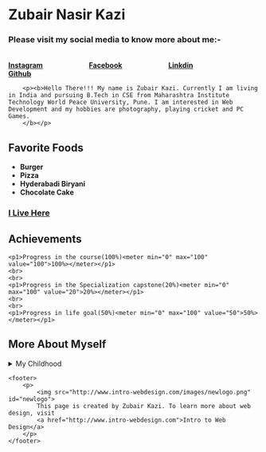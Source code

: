   <style>
body {
  background-image: url('https://images.unsplash.com/photo-1605958331131-c1b3bb92b080?ixlib=rb-1.2.1&ixid=MXwxMjA3fDB8MHxleHBsb3JlLWZlZWR8Nnx8fGVufDB8fHw%3D&auto=format&fit=crop&w=400&q=60');
  background-repeat: no-repeat;
  background-attachment: fixed;  
  background-size: 100% 100%;
}
</style>
 <h1><b>Zubair Nasir Kazi</b></h1>
	<h3>Please visit my social media to know more about me:-</h3>
	<br>
		<nav>
		<a href = "https://www.instagram.com/zubair_kazi11/"><b>Instagram</b></a></li> 
		&nbsp;
		&nbsp;
		&nbsp;
		&nbsp;
		&nbsp;
		&nbsp;
		&nbsp;
		&nbsp;
		&nbsp;
		&emsp;
		<a href = "https://www.facebook.com/zubair.kazi.71/"><b>Facebook</b></a></li>
		&nbsp;
		&nbsp;
		&nbsp;
		&nbsp;
		&nbsp;
		&nbsp;
		&nbsp;
		&nbsp;
		&nbsp;
		&emsp;
		<a href = "https://www.linkedin.com/in/zubair-kazi-727344192/"><b>Linkdin</b></a></li>
		&nbsp;
		&nbsp;
		&nbsp;
		&nbsp;
		&nbsp;
		&nbsp;
		&nbsp;
		&nbsp;
		&nbsp;
		&emsp;
		<a href = "https://zubairkcoder.github.io/"><b>Github</b></a></h3>
		</nav>
</header>

		<p><b>Hello There!!! My name is Zubair Kazi. Currently I am living in India and pursuing B.Tech in CSE from Maharashtra Institute Technology World Peace University, Pune. I am interested in Web Development and my hobbies are photography, playing cricket and PC Games.
		</b></p>

<h2>Favorite Foods</h2>
	<ul>
		<li><b>Burger</b></li>
    	<li><b>Pizza</b></li>
    	<li><b>Hyderabadi Biryani</b></li>
    	<li><b>Chocolate Cake</b></li>
	</ul>
 	<h3>
 		<a href = "https://goo.gl/maps/QfFa2iYp2vp3sH7b9"><b> I Live Here</b></a>
	</h3>
<!--Please open the location in the new tab-->

<h2>Achievements</h2>

	<p1>Progress in the course(100%)<meter min="0" max="100" value="100">100%></meter></p1>
	<br>
	<br>
	<p1>Progress in the Specialization capstone(20%)<meter min="0" max="100" value="20">20%></meter></p1>
	<br>
	<br>
	<p1>Progress in life goal(50%)<meter min="0" max="100" value="50">50%></meter></p1>

<h2>More About Myself</h2>
	<details>
 		<summary>My Childhood</summary>
 			<p1>I was born and raised in Pune. When I was born me and my parents used to live on rent. And after I pass my primary school we shifted to our new house which was our dream to have one. I completed my 10th grade from Saint Joseph's High School, Khadki. And completed my higher secondary education from Nowrosjee Wadia College, Pune. Now I am studying CSE at Maharashtra Institute of Technology World Peace University, Kothrud.</p1>
    </details>

	<footer>
		<p>
			<img src="http://www.intro-webdesign.com/images/newlogo.png" id="newlogo">
			This page is created by Zubair Kazi. To learn more about web design, visit
			<a href="http://www.intro-webdesign.com">Intro to Web Design</a>
		</p>
	</footer>

































